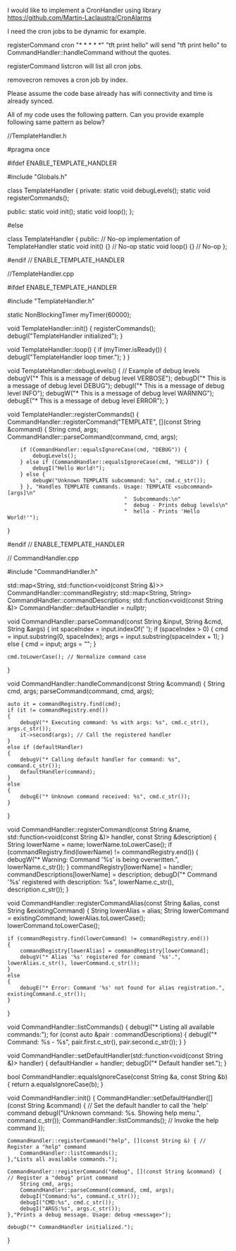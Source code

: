 I would like to implement a CronHandler using library https://github.com/Martin-Laclaustra/CronAlarms

I need the cron jobs to be dynamic for example. 

registerCommand cron "* * * * *" "tft print hello" will send "tft print hello" to CommandHandler::handleCommand without the quotes.

registerCommand listcron will list all cron jobs.

removecron removes a cron job by index.

Please assume the code base already has wifi connectivity and time is already synced.

All of my code uses the following pattern. Can you provide example following same pattern as below?

//TemplateHandler.h

#pragma once

#ifdef ENABLE_TEMPLATE_HANDLER

#include "Globals.h"

class TemplateHandler
{
private:
    static void debugLevels();
    static void registerCommands();

public:
    static void init();
    static void loop();
};

#else

class TemplateHandler { 
public: // No-op implementation of TemplateHandler
    static void init() {} // No-op
    static void loop() {} // No-op
};

#endif // ENABLE_TEMPLATE_HANDLER

//TemplateHandler.cpp

#ifdef ENABLE_TEMPLATE_HANDLER

#include "TemplateHandler.h"

static NonBlockingTimer myTimer(60000);

void TemplateHandler::init()
{
    registerCommands();
    debugI("TemplateHandler initialized");
}

void TemplateHandler::loop()
{
    if (myTimer.isReady())
    {
        debugI("TemplateHandler loop timer.");
    }
}

void TemplateHandler::debugLevels()
{
    // Example of debug levels
    debugV("* This is a message of debug level VERBOSE");
    debugD("* This is a message of debug level DEBUG");
    debugI("* This is a message of debug level INFO");
    debugW("* This is a message of debug level WARNING");
    debugE("* This is a message of debug level ERROR");
}

void TemplateHandler::registerCommands()
{
    CommandHandler::registerCommand("TEMPLATE", [](const String &command)
                                    {
        String cmd, args;
        CommandHandler::parseCommand(command, cmd, args);

        if (CommandHandler::equalsIgnoreCase(cmd, "DEBUG")) {
            debugLevels();
        } else if (CommandHandler::equalsIgnoreCase(cmd, "HELLO")) {
            debugI("Hello World!");
        } else {
            debugW("Unknown TEMPLATE subcommand: %s", cmd.c_str());
        } }, "Handles TEMPLATE commands. Usage: TEMPLATE <subcommand> [args]\n"
                                         "  Subcommands:\n"
                                         "  debug - Prints debug levels\n"
                                         "  hello - Prints 'Hello World!'");
}

#endif // ENABLE_TEMPLATE_HANDLER

// CommandHandler.cpp

#include "CommandHandler.h"

std::map<String, std::function<void(const String &)>> CommandHandler::commandRegistry;
std::map<String, String> CommandHandler::commandDescriptions;
std::function<void(const String &)> CommandHandler::defaultHandler = nullptr;

void CommandHandler::parseCommand(const String &input, String &cmd, String &args)
{
    int spaceIndex = input.indexOf(' ');
    if (spaceIndex > 0)
    {
        cmd = input.substring(0, spaceIndex);
        args = input.substring(spaceIndex + 1);
    }
    else
    {
        cmd = input;
        args = "";
    }

    cmd.toLowerCase(); // Normalize command case
}

void CommandHandler::handleCommand(const String &command)
{
    String cmd, args;
    parseCommand(command, cmd, args);

    auto it = commandRegistry.find(cmd);
    if (it != commandRegistry.end())
    {
        debugV("* Executing command: %s with args: %s", cmd.c_str(), args.c_str());
        it->second(args); // Call the registered handler
    }
    else if (defaultHandler)
    {
        debugV("* Calling default handler for command: %s", command.c_str());
        defaultHandler(command);
    }
    else
    {
        debugE("* Unknown command received: %s", cmd.c_str());
    }
}

void CommandHandler::registerCommand(const String &name, std::function<void(const String &)> handler, const String &description)
{
    String lowerName = name;
    lowerName.toLowerCase();
    if (commandRegistry.find(lowerName) != commandRegistry.end())
    {
        debugW("* Warning: Command '%s' is being overwritten.", lowerName.c_str());
    }
    commandRegistry[lowerName] = handler;
    commandDescriptions[lowerName] = description;
    debugD("* Command '%s' registered with description: %s", lowerName.c_str(), description.c_str());
}

void CommandHandler::registerCommandAlias(const String &alias, const String &existingCommand)
{
    String lowerAlias = alias;
    String lowerCommand = existingCommand;
    lowerAlias.toLowerCase();
    lowerCommand.toLowerCase();

    if (commandRegistry.find(lowerCommand) != commandRegistry.end())
    {
        commandRegistry[lowerAlias] = commandRegistry[lowerCommand];
        debugV("* Alias '%s' registered for command '%s'.", lowerAlias.c_str(), lowerCommand.c_str());
    }
    else
    {
        debugE("* Error: Command '%s' not found for alias registration.", existingCommand.c_str());
    }
}

void CommandHandler::listCommands()
{
    debugI("* Listing all available commands:");
    for (const auto &pair : commandDescriptions)
    {
        debugI("* Command: %s - %s", pair.first.c_str(), pair.second.c_str());
    }
}

void CommandHandler::setDefaultHandler(std::function<void(const String &)> handler)
{
    defaultHandler = handler;
    debugD("* Default handler set.");
}

bool CommandHandler::equalsIgnoreCase(const String &a, const String &b)
{
    return a.equalsIgnoreCase(b);
}

void CommandHandler::init()
{
    CommandHandler::setDefaultHandler([](const String &command) { // Set the default handler to call the 'help' command
        debugI("Unknown command: %s. Showing help menu.", command.c_str());
        CommandHandler::listCommands(); // Invoke the help command
    });

    CommandHandler::registerCommand("help", [](const String &) { // Register a "help" command
        CommandHandler::listCommands();
    },"Lists all available commands.");

    CommandHandler::registerCommand("debug", [](const String &command) { // Register a "debug" print command
        String cmd, args;
        CommandHandler::parseCommand(command, cmd, args);
        debugI("Command:%s", command.c_str());
        debugI("CMD:%s", cmd.c_str());
        debugI("ARGS:%s", args.c_str());
    },"Prints a debug message. Usage: debug <message>");

    debugD("* CommandHandler initialized.");
}